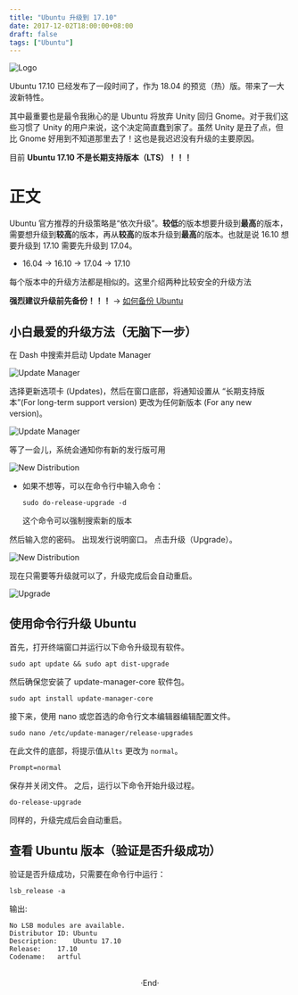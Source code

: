 ```yaml
---
title: "Ubuntu 升级到 17.10"
date: 2017-12-02T18:00:00+08:00
draft: false
tags: ["Ubuntu"]
---
```


![Logo](https://mogeko.github.io/post/ubuntu-%E5%8D%87%E7%BA%A7%E5%88%B0-17-10/logo.png)

Ubuntu 17.10 已经发布了一段时间了，作为 18.04 的预览（热）版。带来了一大波新特性。

其中最重要也是最令我揪心的是 Ubuntu 将放弃 Unity 回归 Gnome。对于我们这些习惯了 Unity 的用户来说，这个决定简直蠢到家了。虽然 Unity 是丑了点，但比 Gnome 好用到不知道那里去了！这也是我迟迟没有升级的主要原因。

目前 **Ubuntu 17.10 不是长期支持版本（LTS）！！！**

<!--more-->

# 正文

Ubuntu 官方推荐的升级策略是“依次升级”。**较低**的版本想要升级到**最高**的版本，需要想升级到**较高**的版本，再从**较高**的版本升级到**最高**的版本。也就是说 16.10 想要升级到 17.10 需要先升级到 17.04。

- 16.04 -> 16.10 -> 17.04 -> 17.10

每个版本中的升级方法都是相似的。这里介绍两种比较安全的升级方法

**强烈建议升级前先备份！！！** -> [如何备份 Ubuntu](http://www.jianshu.com/p/b73e8011b828)

## 小白最爱的升级方法（无脑下一步）

在 Dash 中搜索并启动 Update Manager

![Update Manager](https://mogeko.github.io/post/ubuntu-%E5%8D%87%E7%BA%A7%E5%88%B0-17-10/Upgrade_1.png)

选择更新选项卡 (Updates)，然后在窗口底部，将通知设置从 “长期支持版本”(For long-term support version) 更改为任何新版本 (For any new version)。

![Update Manager](https://mogeko.github.io/post/ubuntu-%E5%8D%87%E7%BA%A7%E5%88%B0-17-10/Upgrade_2.png)

等了一会儿，系统会通知你有新的发行版可用

![New Distribution](https://mogeko.github.io/post/ubuntu-%E5%8D%87%E7%BA%A7%E5%88%B0-17-10/Upgrade_3.png)

- 如果不想等，可以在命令行中输入命令：

  ```
  sudo do-release-upgrade -d
  ```

  这个命令可以强制搜索新的版本

然后输入您的密码。 出现发行说明窗口。 点击升级（Upgrade）。

![New Distribution](https://mogeko.github.io/post/ubuntu-%E5%8D%87%E7%BA%A7%E5%88%B0-17-10/Upgrade_4.png)

现在只需要等升级就可以了，升级完成后会自动重启。

![Upgrade](https://mogeko.github.io/post/ubuntu-%E5%8D%87%E7%BA%A7%E5%88%B0-17-10/Upgrade_5.png)

## 使用命令行升级 Ubuntu

首先，打开终端窗口并运行以下命令升级现有软件。

```
sudo apt update && sudo apt dist-upgrade
```

然后确保您安装了 update-manager-core 软件包。

```
sudo apt install update-manager-core
```

接下来，使用 nano 或您首选的命令行文本编辑器编辑配置文件。

```
sudo nano /etc/update-manager/release-upgrades
```

在此文件的底部，将提示值从`lts` 更改为 `normal`。

```
Prompt=normal
```

保存并关闭文件。 之后，运行以下命令开始升级过程。

```
do-release-upgrade
```

同样的，升级完成后会自动重启。

## 查看 Ubuntu 版本（验证是否升级成功）

验证是否升级成功，只需要在命令行中运行：

```
lsb_release -a
```

输出:

```
No LSB modules are available.
Distributor ID:	Ubuntu
Description:	Ubuntu 17.10
Release:	17.10
Codename:	artful
```




<br>

<center>  ·End·  </center>